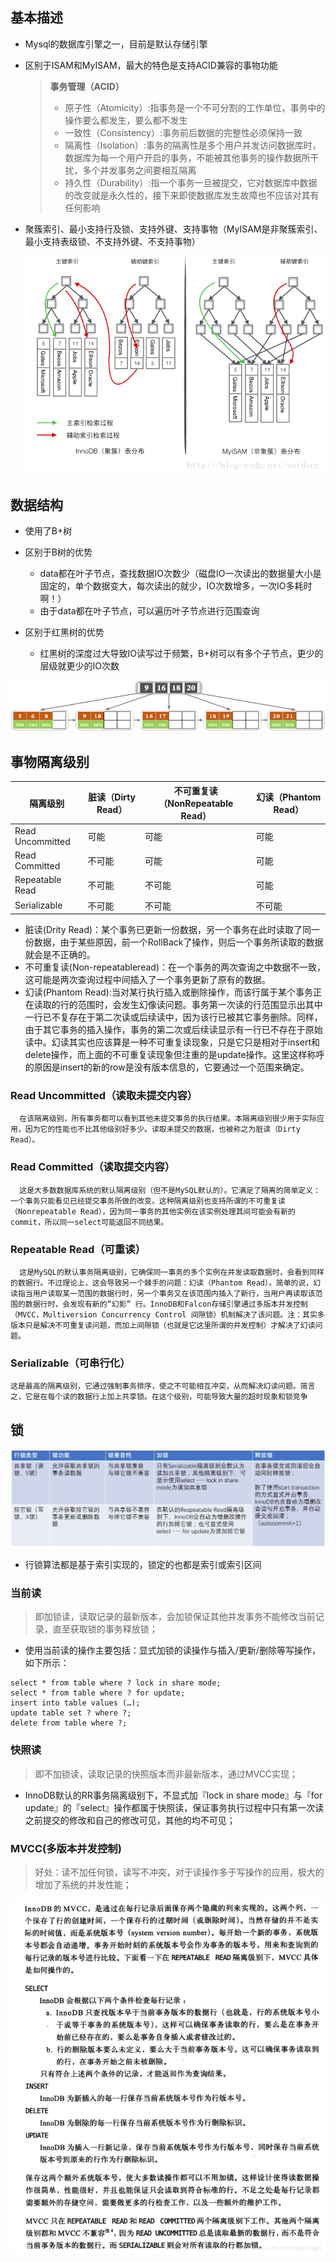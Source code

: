 ## 基本描述

* Mysql的数据库引擎之一，目前是默认存储引擎

* 区别于ISAM和MyISAM，最大的特色是支持ACID兼容的事物功能

  > **事务管理（ACID）**
  >
  > - 原子性（Atomicity）:指事务是一个不可分割的工作单位，事务中的操作要么都发生，要么都不发生
  > - 一致性（Consistency）:事务前后数据的完整性必须保持一致
  > - 隔离性（Isolation）:事务的隔离性是多个用户并发访问数据库时，数据库为每一个用户开启的事务，不能被其他事务的操作数据所干扰，多个并发事务之间要相互隔离
  > - 持久性（Durability）:指一个事务一旦被提交，它对数据库中数据的改变就是永久性的，接下来即使数据库发生故障也不应该对其有任何影响

* 聚簇索引、最小支持行及锁、支持外键、支持事物（MyISAM是非聚簇索引、最小支持表级锁、不支持外键、不支持事物）

  ![聚簇:非聚簇](./聚簇:非聚簇.png)

## 数据结构

* 使用了B+树
* 区别于B树的优势
  - data都在叶子节点，查找数据IO次数少（磁盘IO一次读出的数据量大小是固定的，单个数据变大，每次读出的就少，IO次数增多，一次IO多耗时啊！）
  - 由于data都在叶子节点，可以遍历叶子节点进行范围查询

* 区别于红黑树的优势
  - 红黑树的深度过大导致IO读写过于频繁，B+树可以有多个子节点，更少的层级就更少的IO次数

![B+Tree](./B+Tree.png)

## 事物隔离级别

| 隔离级别         | 脏读（Dirty Read） | 不可重复读（NonRepeatable Read） | 幻读（Phantom Read） |
| ---------------- | ------------------ | -------------------------------- | -------------------- |
| Read Uncommitted | 可能               | 可能                             | 可能                 |
| Read Committed   | 不可能             | 可能                             | 可能                 |
| Repeatable Read  | 不可能             | 不可能                           | 可能                 |
| Serializable     | 不可能             | 不可能                           | 不可能               |

* 脏读(Drity Read)：某个事务已更新一份数据，另一个事务在此时读取了同一份数据，由于某些原因，前一个RollBack了操作，则后一个事务所读取的数据就会是不正确的。
* 不可重复读(Non-repeatableread)：在一个事务的两次查询之中数据不一致，这可能是两次查询过程中间插入了一个事务更新了原有的数据。
* 幻读(Phantom Read):当对某行执行插入或删除操作，而该行属于某个事务正在读取的行的范围时，会发生幻像读问题。事务第一次读的行范围显示出其中一行已不复存在于第二次读或后续读中，因为该行已被其它事务删除。同样，由于其它事务的插入操作，事务的第二次或后续读显示有一行已不存在于原始读中。幻读其实也应该算是一种不可重复读现象，只是它只是相对于insert和delete操作，而上面的不可重复读现象但注重的是update操作。这里这样称呼的原因是insert的新的row是没有版本信息的，它要通过一个范围来确定。

### Read Uncommitted（读取未提交内容）

      在该隔离级别，所有事务都可以看到其他未提交事务的执行结果。本隔离级别很少用于实际应用，因为它的性能也不比其他级别好多少。读取未提交的数据，也被称之为脏读（Dirty Read）。

### Read Committed（读取提交内容）

      这是大多数数据库系统的默认隔离级别（但不是MySQL默认的）。它满足了隔离的简单定义：一个事务只能看见已经提交事务所做的改变。这种隔离级别也支持所谓的不可重复读（Nonrepeatable Read），因为同一事务的其他实例在该实例处理其间可能会有新的commit，所以同一select可能返回不同结果。

### Repeatable Read（可重读）

      这是MySQL的默认事务隔离级别，它确保同一事务的多个实例在并发读取数据时，会看到同样的数据行。不过理论上，这会导致另一个棘手的问题：幻读（Phantom Read）。简单的说，幻读指当用户读取某一范围的数据行时，另一个事务又在该范围内插入了新行，当用户再读取该范围的数据行时，会发现有新的“幻影” 行。InnoDB和Falcon存储引擎通过多版本并发控制（MVCC，Multiversion Concurrency Control 间隙锁）机制解决了该问题。注：其实多版本只是解决不可重复读问题，而加上间隙锁（也就是它这里所谓的并发控制）才解决了幻读问题。

### Serializable（可串行化）

```
这是最高的隔离级别，它通过强制事务排序，使之不可能相互冲突，从而解决幻读问题。简言之，它是在每个读的数据行上加上共享锁。在这个级别，可能导致大量的超时现象和锁竞争
```

## 锁

![锁](./锁.png)

* 行锁算法都是基于索引实现的，锁定的也都是索引或索引区间

### 当前读

> 即加锁读，读取记录的最新版本，会加锁保证其他并发事务不能修改当前记录，直至获取锁的事务释放锁；

* 使用当前读的操作主要包括：显式加锁的读操作与插入/更新/删除等写操作，如下所示：

```
select * from table where ? lock in share mode;
select * from table where ? for update;
insert into table values (…);
update table set ? where ?;
delete from table where ?;
```

### 快照读

> 即不加锁读，读取记录的快照版本而非最新版本，通过MVCC实现；

* InnoDB默认的RR事务隔离级别下，不显式加『lock in share mode』与『for update』的『select』操作都属于快照读，保证事务执行过程中只有第一次读之前提交的修改和自己的修改可见，其他的均不可见；

### MVCC(多版本并发控制)

> 好处：读不加任何锁，读写不冲突，对于读操作多于写操作的应用，极大的增加了系统的并发性能；

![MVCC](./MVCC.png)
